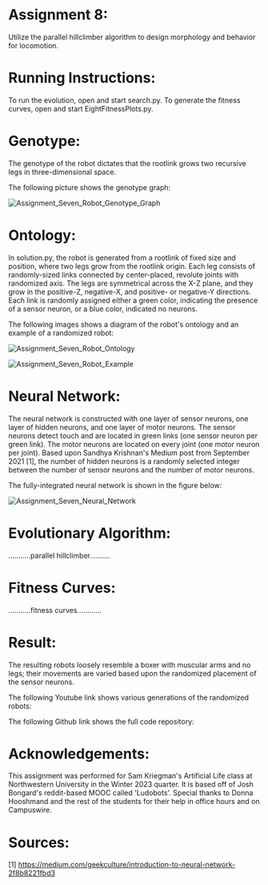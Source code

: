 # Assignment 8:
Utilize the parallel hillclimber algorithm to design morphology and behavior for locomotion.


# 	Running Instructions:
To run the evolution, open and start search.py.
To generate the fitness curves, open and start EightFitnessPlots.py.


#	Genotype:
The genotype of the robot dictates that the rootlink grows two recursive legs in three-dimensional space. 

The following picture shows the genotype graph:

![Assignment_Seven_Robot_Genotype_Graph](https://user-images.githubusercontent.com/122194228/219932836-4f015801-6408-4898-9aba-c6cb0faf3902.JPG)


# 	Ontology:
In solution.py, the robot is generated from a rootlink of fixed size and position, where two legs grow from the rootlink origin. Each leg consists of randomly-sized links connected by center-placed, revolute joints with randomized axis. The legs are symmetrical across the X-Z plane, and they grow in the positive-Z, negative-X, and positive- or negative-Y directions. Each link is randomly assigned either a green color, indicating the presence of a sensor neuron, or a blue color, indicated no neurons. 

The following images shows a diagram of the robot's ontology and an example of a randomized robot:

![Assignment_Seven_Robot_Ontology](https://user-images.githubusercontent.com/122194228/219932846-be060de1-5ed7-4147-8ea5-e90f0a39a56c.JPG)

![Assignment_Seven_Robot_Example](https://user-images.githubusercontent.com/122194228/219933332-d1d2acd7-bc41-434b-92b1-8a95ca796876.JPG)


#	Neural Network:
The neural network is constructed with one layer of sensor neurons, one layer of hidden neurons, and one layer of motor neurons. The sensor neurons detect touch and are located in green links (one sensor neuron per green link). The motor neurons are located on every joint (one motor neuron per joint). Based upon Sandhya Krishnan's Medium post from September 2021 [1], the number of hidden neurons is a randomly selected integer between the number of sensor neurons and the number of motor neurons.

The fully-integrated neural network is shown in the figure below: 

![Assignment_Seven_Neural_Network](https://user-images.githubusercontent.com/122194228/219932849-807318e8-3719-4c93-b9ce-182ba16bedb1.JPG)


#	Evolutionary Algorithm:
...........parallel hillclimber..........


#	Fitness Curves:
...........fitness curves............


# 	Result:
The resulting robots loosely resemble a boxer with muscular arms and no legs; their movements are varied based upon the randomized placement of the sensor neurons. 

The following Youtube link shows various generations of the randomized robots: 

The following Github link shows the full code repository: 


# 	Acknowledgements:
This assignment was performed for Sam Kriegman's Artificial Life class at Northwestern University in the Winter 2023 quarter. It is based off of Josh Bongard's reddit-based MOOC called 'Ludobots'. Special thanks to Donna Hooshmand and the rest of the students for their help in office hours and on Campuswire. 


#	Sources:
[1] https://medium.com/geekculture/introduction-to-neural-network-2f8b8221fbd3
